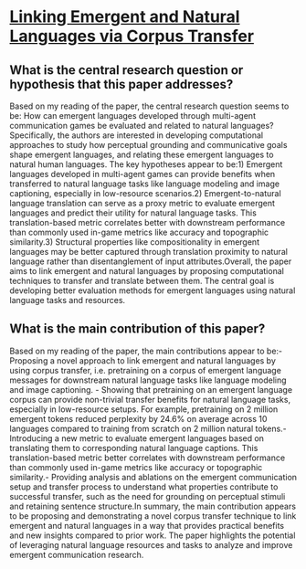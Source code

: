 # [Linking Emergent and Natural Languages via Corpus Transfer](https://arxiv.org/abs/2203.13344v1)

## What is the central research question or hypothesis that this paper addresses?

Based on my reading of the paper, the central research question seems to be: How can emergent languages developed through multi-agent communication games be evaluated and related to natural languages? Specifically, the authors are interested in developing computational approaches to study how perceptual grounding and communicative goals shape emergent languages, and relating these emergent languages to natural human languages. The key hypotheses appear to be:1) Emergent languages developed in multi-agent games can provide benefits when transferred to natural language tasks like language modeling and image captioning, especially in low-resource scenarios.2) Emergent-to-natural language translation can serve as a proxy metric to evaluate emergent languages and predict their utility for natural language tasks. This translation-based metric correlates better with downstream performance than commonly used in-game metrics like accuracy and topographic similarity.3) Structural properties like compositionality in emergent languages may be better captured through translation proximity to natural language rather than disentanglement of input attributes.Overall, the paper aims to link emergent and natural languages by proposing computational techniques to transfer and translate between them. The central goal is developing better evaluation methods for emergent languages using natural language tasks and resources.


## What is the main contribution of this paper?

Based on my reading of the paper, the main contributions appear to be:- Proposing a novel approach to link emergent and natural languages by using corpus transfer, i.e. pretraining on a corpus of emergent language messages for downstream natural language tasks like language modeling and image captioning. - Showing that pretraining on an emergent language corpus can provide non-trivial transfer benefits for natural language tasks, especially in low-resource setups. For example, pretraining on 2 million emergent tokens reduced perplexity by 24.6% on average across 10 languages compared to training from scratch on 2 million natural tokens.- Introducing a new metric to evaluate emergent languages based on translating them to corresponding natural language captions. This translation-based metric better correlates with downstream performance than commonly used in-game metrics like accuracy or topographic similarity.- Providing analysis and ablations on the emergent communication setup and transfer process to understand what properties contribute to successful transfer, such as the need for grounding on perceptual stimuli and retaining sentence structure.In summary, the main contribution appears to be proposing and demonstrating a novel corpus transfer technique to link emergent and natural languages in a way that provides practical benefits and new insights compared to prior work. The paper highlights the potential of leveraging natural language resources and tasks to analyze and improve emergent communication research.
